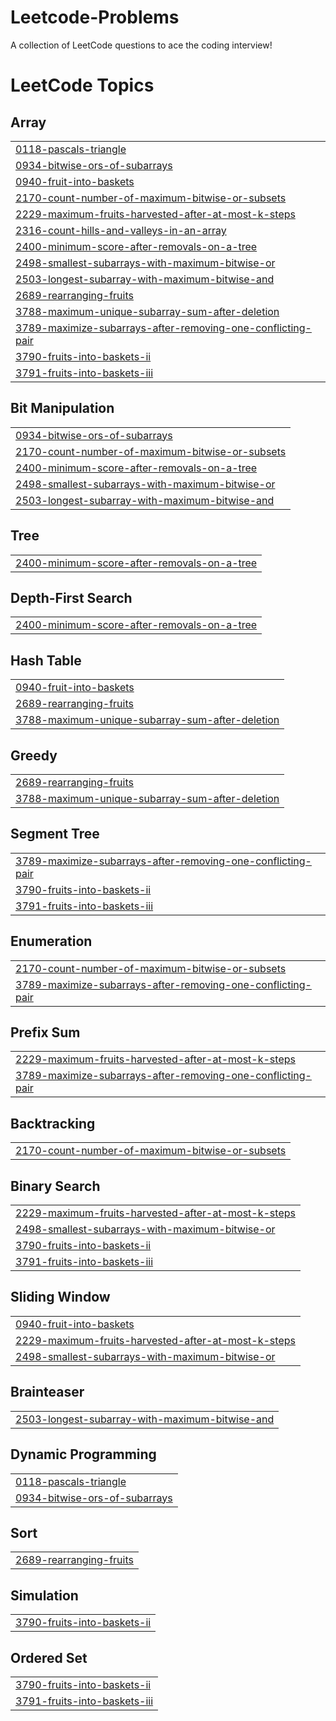 # Leetcode-Problems
A collection of LeetCode questions to ace the coding interview! 

<!---LeetCode Topics Start-->
# LeetCode Topics
## Array
|  |
| ------- |
| [0118-pascals-triangle](https://github.com/Siri-durga/Leetcode-Problems/tree/master/0118-pascals-triangle) |
| [0934-bitwise-ors-of-subarrays](https://github.com/Siri-durga/Leetcode-Problems/tree/master/0934-bitwise-ors-of-subarrays) |
| [0940-fruit-into-baskets](https://github.com/Siri-durga/Leetcode-Problems/tree/master/0940-fruit-into-baskets) |
| [2170-count-number-of-maximum-bitwise-or-subsets](https://github.com/Siri-durga/Leetcode-Problems/tree/master/2170-count-number-of-maximum-bitwise-or-subsets) |
| [2229-maximum-fruits-harvested-after-at-most-k-steps](https://github.com/Siri-durga/Leetcode-Problems/tree/master/2229-maximum-fruits-harvested-after-at-most-k-steps) |
| [2316-count-hills-and-valleys-in-an-array](https://github.com/Siri-durga/Leetcode-Problems/tree/master/2316-count-hills-and-valleys-in-an-array) |
| [2400-minimum-score-after-removals-on-a-tree](https://github.com/Siri-durga/Leetcode-Problems/tree/master/2400-minimum-score-after-removals-on-a-tree) |
| [2498-smallest-subarrays-with-maximum-bitwise-or](https://github.com/Siri-durga/Leetcode-Problems/tree/master/2498-smallest-subarrays-with-maximum-bitwise-or) |
| [2503-longest-subarray-with-maximum-bitwise-and](https://github.com/Siri-durga/Leetcode-Problems/tree/master/2503-longest-subarray-with-maximum-bitwise-and) |
| [2689-rearranging-fruits](https://github.com/Siri-durga/Leetcode-Problems/tree/master/2689-rearranging-fruits) |
| [3788-maximum-unique-subarray-sum-after-deletion](https://github.com/Siri-durga/Leetcode-Problems/tree/master/3788-maximum-unique-subarray-sum-after-deletion) |
| [3789-maximize-subarrays-after-removing-one-conflicting-pair](https://github.com/Siri-durga/Leetcode-Problems/tree/master/3789-maximize-subarrays-after-removing-one-conflicting-pair) |
| [3790-fruits-into-baskets-ii](https://github.com/Siri-durga/Leetcode-Problems/tree/master/3790-fruits-into-baskets-ii) |
| [3791-fruits-into-baskets-iii](https://github.com/Siri-durga/Leetcode-Problems/tree/master/3791-fruits-into-baskets-iii) |
## Bit Manipulation
|  |
| ------- |
| [0934-bitwise-ors-of-subarrays](https://github.com/Siri-durga/Leetcode-Problems/tree/master/0934-bitwise-ors-of-subarrays) |
| [2170-count-number-of-maximum-bitwise-or-subsets](https://github.com/Siri-durga/Leetcode-Problems/tree/master/2170-count-number-of-maximum-bitwise-or-subsets) |
| [2400-minimum-score-after-removals-on-a-tree](https://github.com/Siri-durga/Leetcode-Problems/tree/master/2400-minimum-score-after-removals-on-a-tree) |
| [2498-smallest-subarrays-with-maximum-bitwise-or](https://github.com/Siri-durga/Leetcode-Problems/tree/master/2498-smallest-subarrays-with-maximum-bitwise-or) |
| [2503-longest-subarray-with-maximum-bitwise-and](https://github.com/Siri-durga/Leetcode-Problems/tree/master/2503-longest-subarray-with-maximum-bitwise-and) |
## Tree
|  |
| ------- |
| [2400-minimum-score-after-removals-on-a-tree](https://github.com/Siri-durga/Leetcode-Problems/tree/master/2400-minimum-score-after-removals-on-a-tree) |
## Depth-First Search
|  |
| ------- |
| [2400-minimum-score-after-removals-on-a-tree](https://github.com/Siri-durga/Leetcode-Problems/tree/master/2400-minimum-score-after-removals-on-a-tree) |
## Hash Table
|  |
| ------- |
| [0940-fruit-into-baskets](https://github.com/Siri-durga/Leetcode-Problems/tree/master/0940-fruit-into-baskets) |
| [2689-rearranging-fruits](https://github.com/Siri-durga/Leetcode-Problems/tree/master/2689-rearranging-fruits) |
| [3788-maximum-unique-subarray-sum-after-deletion](https://github.com/Siri-durga/Leetcode-Problems/tree/master/3788-maximum-unique-subarray-sum-after-deletion) |
## Greedy
|  |
| ------- |
| [2689-rearranging-fruits](https://github.com/Siri-durga/Leetcode-Problems/tree/master/2689-rearranging-fruits) |
| [3788-maximum-unique-subarray-sum-after-deletion](https://github.com/Siri-durga/Leetcode-Problems/tree/master/3788-maximum-unique-subarray-sum-after-deletion) |
## Segment Tree
|  |
| ------- |
| [3789-maximize-subarrays-after-removing-one-conflicting-pair](https://github.com/Siri-durga/Leetcode-Problems/tree/master/3789-maximize-subarrays-after-removing-one-conflicting-pair) |
| [3790-fruits-into-baskets-ii](https://github.com/Siri-durga/Leetcode-Problems/tree/master/3790-fruits-into-baskets-ii) |
| [3791-fruits-into-baskets-iii](https://github.com/Siri-durga/Leetcode-Problems/tree/master/3791-fruits-into-baskets-iii) |
## Enumeration
|  |
| ------- |
| [2170-count-number-of-maximum-bitwise-or-subsets](https://github.com/Siri-durga/Leetcode-Problems/tree/master/2170-count-number-of-maximum-bitwise-or-subsets) |
| [3789-maximize-subarrays-after-removing-one-conflicting-pair](https://github.com/Siri-durga/Leetcode-Problems/tree/master/3789-maximize-subarrays-after-removing-one-conflicting-pair) |
## Prefix Sum
|  |
| ------- |
| [2229-maximum-fruits-harvested-after-at-most-k-steps](https://github.com/Siri-durga/Leetcode-Problems/tree/master/2229-maximum-fruits-harvested-after-at-most-k-steps) |
| [3789-maximize-subarrays-after-removing-one-conflicting-pair](https://github.com/Siri-durga/Leetcode-Problems/tree/master/3789-maximize-subarrays-after-removing-one-conflicting-pair) |
## Backtracking
|  |
| ------- |
| [2170-count-number-of-maximum-bitwise-or-subsets](https://github.com/Siri-durga/Leetcode-Problems/tree/master/2170-count-number-of-maximum-bitwise-or-subsets) |
## Binary Search
|  |
| ------- |
| [2229-maximum-fruits-harvested-after-at-most-k-steps](https://github.com/Siri-durga/Leetcode-Problems/tree/master/2229-maximum-fruits-harvested-after-at-most-k-steps) |
| [2498-smallest-subarrays-with-maximum-bitwise-or](https://github.com/Siri-durga/Leetcode-Problems/tree/master/2498-smallest-subarrays-with-maximum-bitwise-or) |
| [3790-fruits-into-baskets-ii](https://github.com/Siri-durga/Leetcode-Problems/tree/master/3790-fruits-into-baskets-ii) |
| [3791-fruits-into-baskets-iii](https://github.com/Siri-durga/Leetcode-Problems/tree/master/3791-fruits-into-baskets-iii) |
## Sliding Window
|  |
| ------- |
| [0940-fruit-into-baskets](https://github.com/Siri-durga/Leetcode-Problems/tree/master/0940-fruit-into-baskets) |
| [2229-maximum-fruits-harvested-after-at-most-k-steps](https://github.com/Siri-durga/Leetcode-Problems/tree/master/2229-maximum-fruits-harvested-after-at-most-k-steps) |
| [2498-smallest-subarrays-with-maximum-bitwise-or](https://github.com/Siri-durga/Leetcode-Problems/tree/master/2498-smallest-subarrays-with-maximum-bitwise-or) |
## Brainteaser
|  |
| ------- |
| [2503-longest-subarray-with-maximum-bitwise-and](https://github.com/Siri-durga/Leetcode-Problems/tree/master/2503-longest-subarray-with-maximum-bitwise-and) |
## Dynamic Programming
|  |
| ------- |
| [0118-pascals-triangle](https://github.com/Siri-durga/Leetcode-Problems/tree/master/0118-pascals-triangle) |
| [0934-bitwise-ors-of-subarrays](https://github.com/Siri-durga/Leetcode-Problems/tree/master/0934-bitwise-ors-of-subarrays) |
## Sort
|  |
| ------- |
| [2689-rearranging-fruits](https://github.com/Siri-durga/Leetcode-Problems/tree/master/2689-rearranging-fruits) |
## Simulation
|  |
| ------- |
| [3790-fruits-into-baskets-ii](https://github.com/Siri-durga/Leetcode-Problems/tree/master/3790-fruits-into-baskets-ii) |
## Ordered Set
|  |
| ------- |
| [3790-fruits-into-baskets-ii](https://github.com/Siri-durga/Leetcode-Problems/tree/master/3790-fruits-into-baskets-ii) |
| [3791-fruits-into-baskets-iii](https://github.com/Siri-durga/Leetcode-Problems/tree/master/3791-fruits-into-baskets-iii) |
<!---LeetCode Topics End-->
